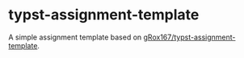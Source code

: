 # typst-assignment-template

A simple assignment template based on [gRox167/typst-assignment-template](https://github.com/gRox167/typst-assignment-template).
